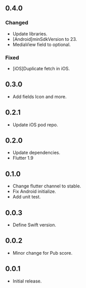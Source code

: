 ## 0.4.0
### Changed
* Update libraries.
* [Android]minSdkVersion to 23.
* MediaView field to optional.

### Fixed
* [iOS]Duplicate fetch in iOS.

## 0.3.0

* Add fields Icon and more.

## 0.2.1

* Update iOS pod repo.

## 0.2.0

* Update dependencies.
* Flutter 1.9

## 0.1.0

* Change flutter channel to stable.
* Fix Android initialize.
* Add unit test.

## 0.0.3

* Define Swift version.

## 0.0.2

* Minor change for Pub score.

## 0.0.1

* Initial release.
